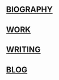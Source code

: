 ## [BIOGRAPHY](biography.html)

## [WORK](work.html)

## [WRITING](writing.html)

## [BLOG](blog.html)
